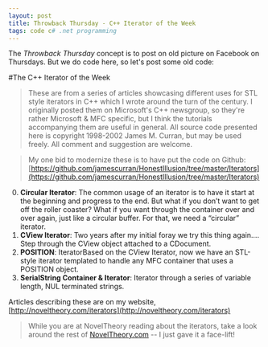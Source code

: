 ```yaml
---
layout: post
title: Throwback Thursday - C++ Iterator of the Week
tags: code c# .net programming 
---
```

The *Throwback Thursday* concept is to post on old picture on Facebook on Thursdays.  But we do code here, so let's post some old code: 

#The C++ Iterator of the Week
>These are from a series of articles showcasing different uses for STL style iterators in C++ which I wrote around the turn of the century. I originally posted them on Microsoft's C++ newsgroup, so they're rather Microsoft & MFC specific, but I think the tutorials accompanying them are useful in general. All source code presented here is copyright 1998-2002 James M. Curran, but may be used freely. All comment and suggestion are welcome.  

>My one bid to modernize these is to have put the code on Github: [https://github.com/jamescurran/HonestIllusion/tree/master/Iterators](https://github.com/jamescurran/HonestIllusion/tree/master/Iterators)
 
 0. **Circular Iterator**:  The common usage of an iterator is to have it start at the beginning and progress to the end. But what if you don’t want to get off the roller coaster? What if you want through the container over and over again, just like a circular buffer. For that, we need a “circular” iterator. 
1. **CView Iterator**: Two years after my initial foray we try this thing again.... Step through the CView object attached to a CDocument. 
 2. **POSITION**: IteratorBased on the CView Iterator, now we have an STL-style iterator templated to handle  any MFC container that uses a POSITION object. 
 3. **SerialString Container & Iterator**: Iterator through a series of variable length, NUL terminated strings. 

Articles describing these are on my website, [http://noveltheory.com/iterators](http://noveltheory.com/iterators)

>While you are at NovelTheory reading about the iterators, take a look around the rest of [NovelTheory.com](http://NovelTheory.com) -- I just gave it a face-lift!

